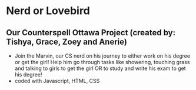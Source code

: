 # Nerd or Lovebird
## Our Counterspell Ottawa Project (created by: Tishya, Grace, Zoey and Anerie)
- Join the Marvin, our CS nerd on his journey to either work on his degree or get the girl! Help him go through tasks like showering, touching grass and talking to girls to get the girl OR to study and write his exam to get his degree!
- coded with Javascript, HTML, CSS

